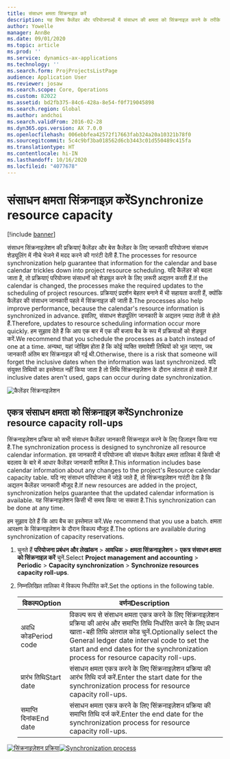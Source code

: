 ```yaml
---
title: संसाधन क्षमता सिंक्रनाइज़ करें
description: यह विषय कैलेंडर और परियोजनाओं में संसाधन की क्षमता को सिंक्रनाइज़ करने के तरीके के बारे में जानकारी देता है.
author: Yowelle
manager: AnnBe
ms.date: 09/01/2020
ms.topic: article
ms.prod: ''
ms.service: dynamics-ax-applications
ms.technology: ''
ms.search.form: ProjProjectsListPage
audience: Application User
ms.reviewer: josaw
ms.search.scope: Core, Operations
ms.custom: 82022
ms.assetid: bd2fb375-84c6-428a-8e54-f0f719045898
ms.search.region: Global
ms.author: andchoi
ms.search.validFrom: 2016-02-28
ms.dyn365.ops.version: AX 7.0.0
ms.openlocfilehash: 006ebbfea42572f17663fab324a20a10321b78f0
ms.sourcegitcommit: 5c4c9bf3ba018562d6cb3443c01d550489c415fa
ms.translationtype: HT
ms.contentlocale: hi-IN
ms.lasthandoff: 10/16/2020
ms.locfileid: "4077678"
---
```

# <a name="synchronize-resource-capacity"></a><span data-ttu-id="52320-103">संसाधन क्षमता सिंक्रनाइज़ करें</span><span class="sxs-lookup"><span data-stu-id="52320-103">Synchronize resource capacity</span></span>

[!include [banner](../includes/banner.md)]

<span data-ttu-id="52320-104">संसाधन सिंक्रनाइज़ेशन की प्रक्रियाएं कैलेंडर और बेस कैलेंडर के लिए जानकारी परियोजना संसाधन शेड्यूलिंग में नीचे भेजने में मदद करने की गारंटी देती हैं.</span><span class="sxs-lookup"><span data-stu-id="52320-104">The processes for resource synchronization help guarantee that information for the calendar and base calendar trickles down into project resource scheduling.</span></span> <span data-ttu-id="52320-105">यदि कैलेंडर को बदला जाता है, तो प्रक्रियाएं परियोजना संसाधनों को शेड्यूल करने के लिए ज़रूरी अद्यतन करती हैं.</span><span class="sxs-lookup"><span data-stu-id="52320-105">If the calendar is changed, the processes make the required updates to the scheduling of project resources.</span></span> <span data-ttu-id="52320-106">प्रक्रियाएं प्रदर्शन बेहतर बनाने में भी सहायता करती हैं, क्योंकि कैलेंडर की संसाधन जानकारी पहले में सिंक्रनाइज़ की जाती है.</span><span class="sxs-lookup"><span data-stu-id="52320-106">The processes also help improve performance, because the calendar's resource information is synchronized in advance.</span></span> <span data-ttu-id="52320-107">इसलिए, संसाधन शेड्यूलिंग जानकारी के अद्यतन ज़्यादा तेज़ी से होते हैं.</span><span class="sxs-lookup"><span data-stu-id="52320-107">Therefore, updates to resource scheduling information occur more quickly.</span></span> <span data-ttu-id="52320-108">हम सुझाव देते हैं कि आप एक बार में एक की बजाय बैच के रूप में प्रक्रियाओं को शेड्यूल करें.</span><span class="sxs-lookup"><span data-stu-id="52320-108">We recommend that you schedule the processes as a batch instead of one at a time.</span></span> <span data-ttu-id="52320-109">अन्यथा, यहां जोखिम होता है कि कोई व्यक्ति समावेशी तिथियों को भूल जाएगा, जब जानकारी अंतिम बार सिंक्रनाइज़ की गई थी.</span><span class="sxs-lookup"><span data-stu-id="52320-109">Otherwise, there is a risk that someone will forget the inclusive dates when the information was last synchronized.</span></span> <span data-ttu-id="52320-110">यदि संयुक्त तिथियों का इस्तेमाल नहीं किया जाता है तो तिथि सिंक्रनाइज़ेशन के दौरान अंतराल हो सकते हैं.</span><span class="sxs-lookup"><span data-stu-id="52320-110">If inclusive dates aren't used, gaps can occur during date synchronization.</span></span>

![कैलेंडर सिंक्रनाइज़ेशन](./media/projectresourcing04-1024x471.jpg)

## <a name="synchronize-resource-capacity-roll-ups"></a><span data-ttu-id="52320-112">एकत्र संसाधन क्षमता को सिंक्रनाइज़ करें</span><span class="sxs-lookup"><span data-stu-id="52320-112">Synchronize resource capacity roll-ups</span></span>

<span data-ttu-id="52320-113">सिंक्रनाइज़ेशन प्रक्रिया को सभी संसाधन कैलेंडर जानकारी सिंक्रनाइज़ करने के लिए डिज़ाइन किया गया है.</span><span class="sxs-lookup"><span data-stu-id="52320-113">The synchronization process is designed to synchronize all resource calendar information.</span></span> <span data-ttu-id="52320-114">इस जानकारी में परियोजना की संसाधन कैलेंडर क्षमता तालिका में किसी भी बदलाव के बारे में आधार कैलेंडर जानकारी शामिल है.</span><span class="sxs-lookup"><span data-stu-id="52320-114">This information includes base calendar information about any changes to the project's Resource calendar capacity table.</span></span> <span data-ttu-id="52320-115">यदि नए संसाधन परियोजना में जोड़े जाते हैं, तो सिंक्रनाइज़ेशन गारंटी देता है कि अद्यतन कैलेंडर जानकारी मौजूद है.</span><span class="sxs-lookup"><span data-stu-id="52320-115">If new resources are added in the project, synchronization helps guarantee that the updated calendar information is available.</span></span> <span data-ttu-id="52320-116">यह सिंक्रनाइज़ेशन किसी भी समय किया जा सकता है.</span><span class="sxs-lookup"><span data-stu-id="52320-116">This synchronization can be done at any time.</span></span>

<span data-ttu-id="52320-117">हम सुझाव देते हैं कि आप बैच का इस्तेमाल करें.</span><span class="sxs-lookup"><span data-stu-id="52320-117">We recommend that you use a batch.</span></span> <span data-ttu-id="52320-118">क्षमता आरक्षण के सिंक्रनाइज़ेशन के दौरान विकल्प मौजूद हैं.</span><span class="sxs-lookup"><span data-stu-id="52320-118">The options are available during synchronization of capacity reservations.</span></span>

1. <span data-ttu-id="52320-119">चुनते हैं **परियोजना प्रबंधन और लेखांकन** &gt; **आवधिक** &gt; **क्षमता सिंक्रनाइज़ेशन** &gt; **एकत्र संसाधन क्षमता को सिंक्रनाइज़ करें** चुनें.</span><span class="sxs-lookup"><span data-stu-id="52320-119">Select **Project management and accounting** &gt; **Periodic** &gt; **Capacity synchronization** &gt; **Synchronize resources capacity roll-ups**.</span></span>
2. <span data-ttu-id="52320-120">निम्नलिखित तालिका में विकल्प निर्धारित करें.</span><span class="sxs-lookup"><span data-stu-id="52320-120">Set the options in the following table.</span></span>

    | <span data-ttu-id="52320-121">विकल्प</span><span class="sxs-lookup"><span data-stu-id="52320-121">Option</span></span>      | <span data-ttu-id="52320-122">वर्णन</span><span class="sxs-lookup"><span data-stu-id="52320-122">Description</span></span> |
    |-------------|-------------|
    | <span data-ttu-id="52320-123">अवधि कोड</span><span class="sxs-lookup"><span data-stu-id="52320-123">Period code</span></span> | <span data-ttu-id="52320-124">विकल्प रूप से संसाधन क्षमता एकत्र करने के लिए सिंक्रनाइज़ेशन प्रक्रिया की आरंभ और समाप्ति तिथि निर्धारित करने के लिए प्रधान खाता-बही तिथि अंतराल कोड चुनें.</span><span class="sxs-lookup"><span data-stu-id="52320-124">Optionally select the General ledger date interval code to set the start and end dates for the synchronization process for resource capacity roll-ups.</span></span> |
    | <span data-ttu-id="52320-125">प्रारंभ तिथि</span><span class="sxs-lookup"><span data-stu-id="52320-125">Start date</span></span>  | <span data-ttu-id="52320-126">संसाधन क्षमता एकत्र करने के लिए सिंक्रनाइज़ेशन प्रक्रिया की आरंभ तिथि दर्ज करें.</span><span class="sxs-lookup"><span data-stu-id="52320-126">Enter the start date for the synchronization process for resource capacity roll-ups.</span></span> |
    | <span data-ttu-id="52320-127">समाप्ति दिनांक</span><span class="sxs-lookup"><span data-stu-id="52320-127">End date</span></span>    | <span data-ttu-id="52320-128">संसाधन क्षमता एकत्र करने के लिए सिंक्रनाइज़ेशन प्रक्रिया की समाप्ति तिथि दर्ज करें.</span><span class="sxs-lookup"><span data-stu-id="52320-128">Enter the end date for the synchronization process for resource capacity roll-ups.</span></span> |

<span data-ttu-id="52320-129">[![सिंक्रनाइज़ेशन प्रक्रिया](./media/projectresourcing09.jpg)](./media/projectresourcing09.jpg)</span><span class="sxs-lookup"><span data-stu-id="52320-129">[![Synchronization process](./media/projectresourcing09.jpg)](./media/projectresourcing09.jpg)</span></span>
